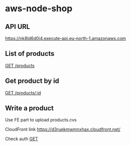# aws-node-shop

## API URL
https://nk8ld6d0i4.execute-api.eu-north-1.amazonaws.com

## List of products
[GET /products](https://nk8ld6d0i4.execute-api.eu-north-1.amazonaws.com/products)

## Get product by id
[GET /products/:id](https://nk8ld6d0i4.execute-api.eu-north-1.amazonaws.com/products/7567ec4b-b10c-48c5-9345-fc73c48a80a1)

## Write a product

Use FE part to upload products.cvs

CloudFront link https://d3ruekmwmnxhax.cloudfront.net/

Check auth
[GET](https://wh46xgusd9.execute-api.eu-north-1.amazonaws.com/import?name=products.csv)

